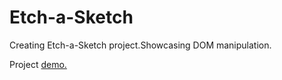 # Etch-a-Sketch
Creating Etch-a-Sketch project.Showcasing DOM manipulation.

Project <a href=https://kiwasthal.github.io/Etch-a-Sketch/>demo.</a>

